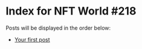 # Index for NFT World #218
Posts will be displayed in the order below:

- [Your first post](./001-first.md)

